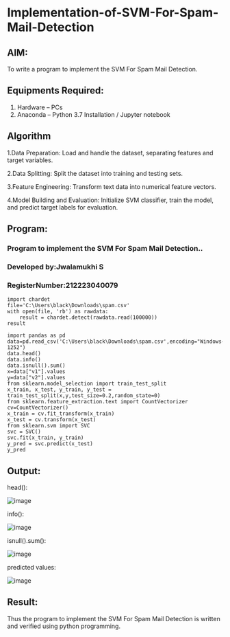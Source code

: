 # Implementation-of-SVM-For-Spam-Mail-Detection

## AIM:
To write a program to implement the SVM For Spam Mail Detection.

## Equipments Required:
1. Hardware – PCs
2. Anaconda – Python 3.7 Installation / Jupyter notebook

## Algorithm
1.Data Preparation: Load and handle the dataset, separating features and target variables.

2.Data Splitting: Split the dataset into training and testing sets.

3.Feature Engineering: Transform text data into numerical feature vectors.

4.Model Building and Evaluation: Initialize SVM classifier, train the model, and predict target labels for evaluation.



## Program:

### Program to implement the SVM For Spam Mail Detection..
### Developed by:Jwalamukhi S 
### RegisterNumber:212223040079
```
import chardet
file='C:\Users\black\Downloads\spam.csv'
with open(file, 'rb') as rawdata:
    result = chardet.detect(rawdata.read(100000))
result

import pandas as pd
data=pd.read_csv('C:\Users\black\Downloads\spam.csv',encoding="Windows-1252")
data.head()
data.info()
data.isnull().sum()
x=data["v1"].values
y=data["v2"].values
from sklearn.model_selection import train_test_split
x_train, x_test, y_train, y_test = train_test_split(x,y,test_size=0.2,random_state=0)
from sklearn.feature_extraction.text import CountVectorizer
cv=CountVectorizer()
x_train = cv.fit_transform(x_train)
x_test = cv.transform(x_test)
from sklearn.svm import SVC
svc = SVC()
svc.fit(x_train, y_train)
y_pred = svc.predict(x_test)
y_pred
```

## Output:
head():

![image](https://github.com/Jwalamukhi/Implementation-of-SVM-For-Spam-Mail-Detection/assets/145953628/b5caaaa7-4e20-4a6b-8f0c-88b82c5997dd)


info():

![image](https://github.com/Jwalamukhi/Implementation-of-SVM-For-Spam-Mail-Detection/assets/145953628/19ac04b1-bca9-4845-a136-7dafbfdebe11)


isnull().sum():

![image](https://github.com/Jwalamukhi/Implementation-of-SVM-For-Spam-Mail-Detection/assets/145953628/108b112b-ca5c-473e-b679-1ca6dfd6cbb7)


predicted values:

![image](https://github.com/Jwalamukhi/Implementation-of-SVM-For-Spam-Mail-Detection/assets/145953628/c678117f-72e4-406a-8426-d913885b1fc0)







## Result:
Thus the program to implement the SVM For Spam Mail Detection is written and verified using python programming.
